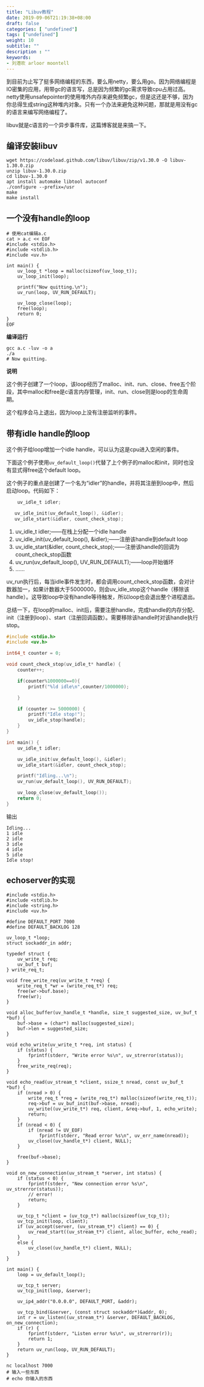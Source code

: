 ```yaml
---
title: "Libuv教程"
date: 2019-09-06T21:19:38+08:00
draft: false
categories: [ "undefined"]
tags: ["undefined"]
weight: 10
subtitle: ""
description : ""
keywords:
- 刘港欢 arloor moontell
---
```


到目前为止写了挺多网络编程的东西，要么用netty，要么用go。因为网络编程是IO密集的应用，用带gc的语言写，总是因为频繁的gc需求导致cpu占用过高。netty使用unsafepointer的使用堆外内存来避免频繁gc，但是这还是不够，因为你总得生成string这种堆内对象。只有一个办法来避免这种问题，那就是用没有gc的语言来编写网络编程了。

libuv就是c语言的一个异步事件库，这篇博客就是来搞一下。
<!--more-->

## 编译安装libuv
```
wget https://codeload.github.com/libuv/libuv/zip/v1.30.0 -O libuv-1.30.0.zip
unzip libuv-1.30.0.zip
cd libuv-1.30.0
apt install automake libtool autoconf
./configure --prefix=/usr
make
make install
```

## 一个没有handle的loop
```shell
# 使用cat编辑a.c
cat > a.c << EOF
#include <stdio.h>
#include <stdlib.h>
#include <uv.h>

int main() {
    uv_loop_t *loop = malloc(sizeof(uv_loop_t));
    uv_loop_init(loop);

    printf("Now quitting.\n");
    uv_run(loop, UV_RUN_DEFAULT);

    uv_loop_close(loop);
    free(loop);
    return 0;
}
EOF
```

**编译运行**

```
gcc a.c -luv -o a
./a
# Now quitting.
```

**说明**

这个例子创建了一个loop，该loop经历了malloc、init、run、close、free五个阶段，其中malloc和free是c语言内存管理，init、run、close则是loop的生命周期。

这个程序会马上退出，因为loop上没有注册监听的事件。

## 带有idle handle的loop

这个例子给loop增加一个idle handle，可以认为这是cpu进入空闲的事件。

下面这个例子使用`uv_default_loop()`代替了上个例子的malloc和init，同时也没有显式得free这个default loop。

 这个例子的重点是创建了一个名为“idler”的handle，并将其注册到loop中，然后启动loop。代码如下：

 ```c
     uv_idle_t idler;

    uv_idle_init(uv_default_loop(), &idler);
    uv_idle_start(&idler, count_check_stop);
```
1. uv_idle_t idler;——在栈上分配一个idle handle
2. uv_idle_init(uv_default_loop(), &idler);——注册该handle到default loop
3. uv_idle_start(&idler, count_check_stop);——注册该handle的回调为count_check_stop函数
4. uv_run(uv_default_loop(), UV_RUN_DEFAULT);——loop开始循环
5. ......

uv_run执行后，每当idle事件发生时，都会调用count_check_stop函数，会对计数器加一，如果计数器大于5000000，则会uv_idle_stop这个handle（移除该handle）。这导致loop中没有handle等待触发，所以loop也会退出整个进程退出。

总结一下，在loop的malloc、init后，需要注册handle，完成handle的内存分配、init（注册到loop）、start（注册回调函数）。需要移除该handle时对该handle执行stop。


```c
#include <stdio.h>
#include <uv.h>

int64_t counter = 0;

void count_check_stop(uv_idle_t* handle) {
    counter++;

    if(counter%1000000==0){
        printf("%ld idle\n",counter/1000000);

    }

    if (counter >= 5000000) {
        printf("Idle stop!");
        uv_idle_stop(handle);
    }
}

int main() {
    uv_idle_t idler;

    uv_idle_init(uv_default_loop(), &idler);
    uv_idle_start(&idler, count_check_stop);

    printf("Idling...\n");
    uv_run(uv_default_loop(), UV_RUN_DEFAULT);

    uv_loop_close(uv_default_loop());
    return 0;
}
```

输出

```shell
Idling...
1 idle
2 idle
3 idle
4 idle
5 idle
Idle stop!
```


## echoserver的实现

```
#include <stdio.h>
#include <stdlib.h>
#include <string.h>
#include <uv.h>

#define DEFAULT_PORT 7000
#define DEFAULT_BACKLOG 128

uv_loop_t *loop;
struct sockaddr_in addr;

typedef struct {
    uv_write_t req;
    uv_buf_t buf;
} write_req_t;

void free_write_req(uv_write_t *req) {
    write_req_t *wr = (write_req_t*) req;
    free(wr->buf.base);
    free(wr);
}

void alloc_buffer(uv_handle_t *handle, size_t suggested_size, uv_buf_t *buf) {
    buf->base = (char*) malloc(suggested_size);
    buf->len = suggested_size;
}

void echo_write(uv_write_t *req, int status) {
    if (status) {
        fprintf(stderr, "Write error %s\n", uv_strerror(status));
    }
    free_write_req(req);
}

void echo_read(uv_stream_t *client, ssize_t nread, const uv_buf_t *buf) {
    if (nread > 0) {
        write_req_t *req = (write_req_t*) malloc(sizeof(write_req_t));
        req->buf = uv_buf_init(buf->base, nread);
        uv_write((uv_write_t*) req, client, &req->buf, 1, echo_write);
        return;
    }
    if (nread < 0) {
        if (nread != UV_EOF)
            fprintf(stderr, "Read error %s\n", uv_err_name(nread));
        uv_close((uv_handle_t*) client, NULL);
    }

    free(buf->base);
}

void on_new_connection(uv_stream_t *server, int status) {
    if (status < 0) {
        fprintf(stderr, "New connection error %s\n", uv_strerror(status));
        // error!
        return;
    }

    uv_tcp_t *client = (uv_tcp_t*) malloc(sizeof(uv_tcp_t));
    uv_tcp_init(loop, client);
    if (uv_accept(server, (uv_stream_t*) client) == 0) {
        uv_read_start((uv_stream_t*) client, alloc_buffer, echo_read);
    }
    else {
        uv_close((uv_handle_t*) client, NULL);
    }
}

int main() {
    loop = uv_default_loop();

    uv_tcp_t server;
    uv_tcp_init(loop, &server);

    uv_ip4_addr("0.0.0.0", DEFAULT_PORT, &addr);

    uv_tcp_bind(&server, (const struct sockaddr*)&addr, 0);
    int r = uv_listen((uv_stream_t*) &server, DEFAULT_BACKLOG, on_new_connection);
    if (r) {
        fprintf(stderr, "Listen error %s\n", uv_strerror(r));
        return 1;
    }
    return uv_run(loop, UV_RUN_DEFAULT);
}
```

```
nc localhost 7000
# 输入一些东西
# echo 你输入的东西
```